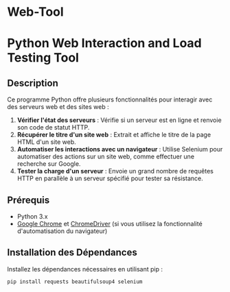 # Web-Tool
# Python Web Interaction and Load Testing Tool

## Description

Ce programme Python offre plusieurs fonctionnalités pour interagir avec des serveurs web et des sites web :

1. **Vérifier l'état des serveurs** : Vérifie si un serveur est en ligne et renvoie son code de statut HTTP.
2. **Récupérer le titre d'un site web** : Extrait et affiche le titre de la page HTML d'un site web.
3. **Automatiser les interactions avec un navigateur** : Utilise Selenium pour automatiser des actions sur un site web, comme effectuer une recherche sur Google.
4. **Tester la charge d'un serveur** : Envoie un grand nombre de requêtes HTTP en parallèle à un serveur spécifié pour tester sa résistance.

## Prérequis

- Python 3.x
- [Google Chrome](https://www.google.com/chrome/) et [ChromeDriver](https://sites.google.com/a/chromium.org/chromedriver/) (si vous utilisez la fonctionnalité d'automatisation du navigateur)

## Installation des Dépendances

Installez les dépendances nécessaires en utilisant pip :

```bash
pip install requests beautifulsoup4 selenium